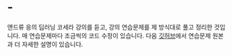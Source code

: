 # -
앤드류 응의 딥러닝 코세라 강의를 듣고, 강의 연습문제를 제 방식대로 풀고 정리한 것입니다. 매 연습문제마다 조금씩의 코드 수정이 있습니다.
다음 <a href='https://github.com/suqi/deeplearning_andrewng'> 깃허브</a>에서 연습문제 원본과 더 자세한 설명이 있습니다.
